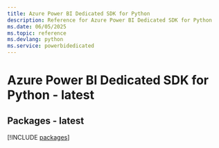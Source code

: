 ```yaml
---
title: Azure Power BI Dedicated SDK for Python
description: Reference for Azure Power BI Dedicated SDK for Python
ms.date: 06/05/2025
ms.topic: reference
ms.devlang: python
ms.service: powerbidedicated
---
```

# Azure Power BI Dedicated SDK for Python - latest
## Packages - latest
[!INCLUDE [packages](power-bi-dedicated-index.md)]